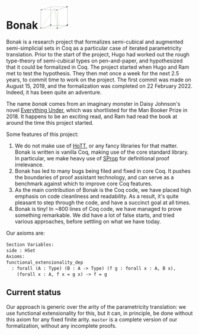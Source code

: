# Bonak ![logo](assets/bonak.png)

Bonak is a research project that formalizes semi-cubical and augmented semi-simplicial sets in Coq as a particular case of iterated parametricity translation. Prior to the start of the project, Hugo had worked out the rough type-theory of semi-cubical types on pen-and-paper, and hypothesized that it could be formalized in Coq. The project started when Hugo and Ram met to test the hypothesis. They then met once a week for the next 2.5 years, to commit time to work on the project. The first commit was made on August 15, 2019, and the formalization was completed on 22 February 2022. Indeed, it has been quite an adventure.

The name _bonak_ comes from an imaginary monster in Daisy Johnson's novel [Everything Under](https://thebookerprizes.com/the-booker-library/books/everything-under), which was shortlisted for the Man Booker Prize in 2018. It happens to be an exciting read, and Ram had read the book at around the time this project started.

Some features of this project:

1. We do not make use of [HoTT](https://github.com/HoTT/HoTT), or any fancy libraries for that matter. Bonak is written is vanilla Coq, making use of the core standard library. In particular, we make heavy use of [SProp](https://coq.inria.fr/refman/addendum/sprop.html) for definitional proof irrelevance.
2. Bonak has led to many bugs being filed and fixed in core Coq. It pushes the boundaries of proof assistant technology, and can serve as a benchmark against which to improve core Coq features.
3. As the main contribution of Bonak is the Coq code, we have placed high emphasis on code cleanliness and readability. As a result, it's quite pleasant to step through the code, and have a succinct goal at all times.
4. Bonak is tiny! In ~800 lines of Coq code, we have managed to prove something remarkable. We did have a lot of false starts, and tried various approaches, before settling on what we have today.

Our axioms are:

```text
Section Variables:
side : HSet
Axioms:
functional_extensionality_dep
  : forall (A : Type) (B : A -> Type) (f g : forall x : A, B x),
	(forall x : A, f x = g x) -> f = g
```

## Current status

Our approach is generic over the arity of the parametricity translation: we use functional extensionality for this, but it can, in principle, be done without this axiom for any fixed finite arity. `master` is a complete version of our formalization, without any incomplete proofs.
